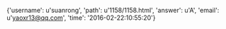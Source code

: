 {'username': u'suanrong', 'path': u'1158/1158.html', 'answer': u'A', 'email': u'yaoxr13@qq.com', 'time': '2016-02-22:10:55:20'}